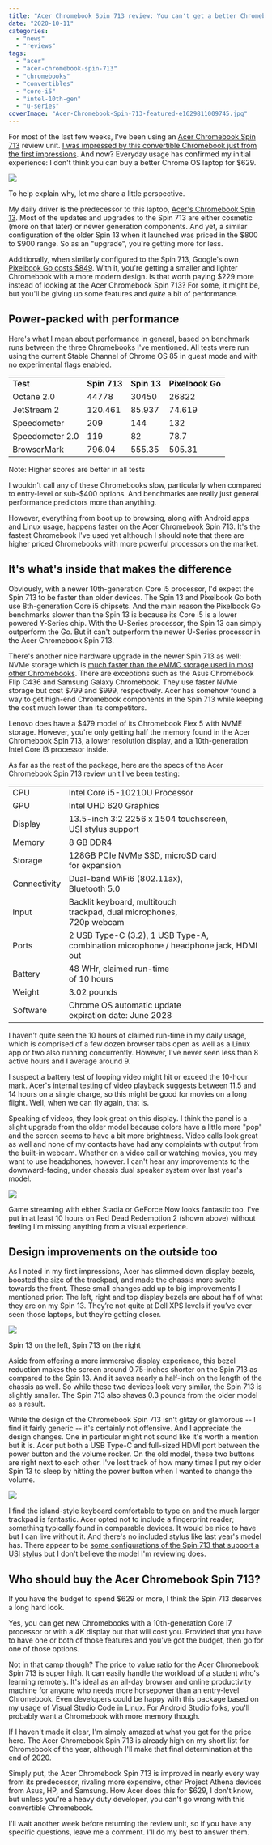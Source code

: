 ```yaml
---
title: "Acer Chromebook Spin 713 review: You can't get a better Chromebook than this for $629"
date: "2020-10-11"
categories: 
  - "news"
  - "reviews"
tags: 
  - "acer"
  - "acer-chromebook-spin-713"
  - "chromebooks"
  - "convertibles"
  - "core-i5"
  - "intel-10th-gen"
  - "u-series"
coverImage: "Acer-Chromebook-Spin-713-featured-e1629811009745.jpg"
---
```


For most of the last few weeks, I've been using an [Acer Chromebook Spin 713](https://www.acer.com/ac/en/US/content/series/acerchromebookspin713) review unit. [I was impressed by this convertible Chromebook just from the first impressions](https://www.aboutchromebooks.com/news/acer-chromebook-spin-713-vs-13-hands-on/). And now? Everyday usage has confirmed my initial experience: I don't think you can buy a better Chrome OS laptop for $629.

![](images/Acer-Chromebook-Spin-713-CP713-2W-Standard_06.png)

To help explain why, let me share a little perspective.

My daily driver is the predecessor to this laptop, [Acer's Chromebook Spin 13](https://www.aboutchromebooks.com/reviews/acer-chromebook-spin-13-review-vs-pixelbook/). Most of the updates and upgrades to the Spin 713 are either cosmetic (more on that later) or newer generation components. And yet, a similar configuration of the older Spin 13 when it launched was priced in the $800 to $900 range. So as an "upgrade", you're getting more for less.

Additionally, when similarly configured to the Spin 713, Google's own [Pixelbook Go costs $849](https://www.aboutchromebooks.com/news/pixelbook-go-review-2020/). With it, you're getting a smaller and lighter Chromebook with a more modern design. Is that worth paying $229 more instead of looking at the Acer Chromebook Spin 713? For some, it might be, but you'll be giving up some features and _quite_ a bit of performance.

## Power-packed with performance

Here's what I mean about performance in general, based on benchmark runs between the three Chromebooks I've mentioned. All tests were run using the current Stable Channel of Chrome OS 85 in guest mode and with no experimental flags enabled.

<table><tbody><tr><td><strong>Test</strong></td><td class="has-text-align-center" data-align="center"><strong>Spin 713</strong></td><td class="has-text-align-center" data-align="center"><strong>Spin 13</strong></td><td class="has-text-align-center" data-align="center"><strong>Pixelbook Go</strong></td></tr><tr><td>Octane 2.0</td><td class="has-text-align-center" data-align="center">44778</td><td class="has-text-align-center" data-align="center">30450</td><td class="has-text-align-center" data-align="center">26822</td></tr><tr><td>JetStream 2</td><td class="has-text-align-center" data-align="center">120.461</td><td class="has-text-align-center" data-align="center">85.937</td><td class="has-text-align-center" data-align="center">74.619</td></tr><tr><td>Speedometer</td><td class="has-text-align-center" data-align="center">209</td><td class="has-text-align-center" data-align="center">144</td><td class="has-text-align-center" data-align="center">132</td></tr><tr><td>Speedometer 2.0</td><td class="has-text-align-center" data-align="center">119</td><td class="has-text-align-center" data-align="center">82</td><td class="has-text-align-center" data-align="center">78.7</td></tr><tr><td>BrowserMark</td><td class="has-text-align-center" data-align="center">796.04</td><td class="has-text-align-center" data-align="center">555.35</td><td class="has-text-align-center" data-align="center">505.31</td></tr></tbody></table>

Note: Higher scores are better in all tests

I wouldn't call any of these Chromebooks slow, particularly when compared to entry-level or sub-$400 options. And benchmarks are really just general performance predictors more than anything.

However, everything from boot up to browsing, along with Android apps and Linux usage, happens faster on the Acer Chromebook Spin 713. It's the fastest Chromebook I've used yet although I should note that there are higher priced Chromebooks with more powerful processors on the market.

## It's what's inside that makes the difference

Obviously, with a newer 10th-generation Core i5 processor, I'd expect the Spin 713 to be faster than older devices. The Spin 13 and Pixelbook Go both use 8th-generation Core i5 chipsets. And the main reason the Pixelbook Go benchmarks slower than the Spin 13 is because its Core i5 is a lower powered Y-Series chip. With the U-Series processor, the Spin 13 can simply outperform the Go. But it can't outperform the newer U-Series processor in the Acer Chromebook Spin 713.

There's another nice hardware upgrade in the newer Spin 713 as well: NVMe storage which is [much faster than the eMMC storage used in most other Chromebooks](https://www.aboutchromebooks.com/news/upgraded-lenovo-ideapad-flex-5-chromebook-emmc-vs-nvme-ssd/). There are exceptions such as the Asus Chromebook Flip C436 and Samsung Galaxy Chromebook. They use faster NVMe storage but cost $799 and $999, respectively. Acer has somehow found a way to get high-end Chromebook components in the Spin 713 while keeping the cost much lower than its competitors.

Lenovo does have a $479 model of its Chromebook Flex 5 with NVME storage. However, you're only getting half the memory found in the Acer Chromebook Spin 713, a lower resolution display, and a 10th-generation Intel Core i3 processor inside.

As far as the rest of the package, here are the specs of the Acer Chromebook Spin 713 review unit I've been testing:

<table class=""><tbody><tr><td>CPU</td><td>Intel Core i5-10210U Processor</td></tr><tr><td>GPU</td><td>Intel UHD 620 Graphics</td></tr><tr><td>Display</td><td>13.5-inch 3:2 2256 x 1504 touchscreen,<br>USI stylus support</td></tr><tr><td>Memory</td><td>8 GB DDR4</td></tr><tr><td>Storage</td><td>128GB PCIe NVMe SSD, microSD card<br>for expansion</td></tr><tr><td>Connectivity</td><td>Dual-band WiFi6 (802.11ax),<br>Bluetooth 5.0</td></tr><tr><td>Input</td><td>Backlit keyboard, multitouch<br>trackpad, dual microphones,<br>720p webcam</td></tr><tr><td>Ports</td><td>2 USB Type-C (3.2), 1 USB Type-A,<br>combination microphone / headphone jack, HDMI out</td></tr><tr><td>Battery</td><td>48 WHr, claimed run-time<br>of 10 hours</td></tr><tr><td>Weight</td><td>3.02 pounds</td></tr><tr><td>Software</td><td>Chrome OS automatic update<br>expiration date: June 2028</td></tr></tbody></table>

I haven't quite seen the 10 hours of claimed run-time in my daily usage, which is comprised of a few dozen browser tabs open as well as a Linux app or two also running concurrently. However, I've never seen less than 8 active hours and I average around 9.

I suspect a battery test of looping video might hit or exceed the 10-hour mark. Acer's internal testing of video playback suggests between 11.5 and 14 hours on a single charge, so this might be good for movies on a long flight. Well, when we can fly again, that is.

Speaking of videos, they look great on this display. I think the panel is a slight upgrade from the older model because colors have a little more "pop" and the screen seems to have a bit more brightness. Video calls look great as well and none of my contacts have had any complaints with output from the built-in webcam. Whether on a video call or watching movies, you may want to use headphones, however. I can't hear any improvements to the downward-facing, under chassis dual speaker system over last year's model.

![](images/PXL_20200918_234330263.NIGHT_-1024x768.jpg)

Game streaming with either Stadia or GeForce Now looks fantastic too. I've put in at least 10 hours on Red Dead Redemption 2 (shown above) without feeling I'm missing anything from a visual experience.

## Design improvements on the outside too

As I noted in my first impressions, Acer has slimmed down display bezels, boosted the size of the trackpad, and made the chassis more svelte towards the front. These small changes add up to big improvements I mentioned prior: The left, right and top display bezels are about half of what they are on my Spin 13. They’re not quite at Dell XPS levels if you’ve ever seen those laptops, but they’re getting closer.

![](images/Acer-Chromebook-Spin-713-display-1024x768.jpg)

Spin 13 on the left, Spin 713 on the right

Aside from offering a more immersive display experience, this bezel reduction makes the screen around 0.75-inches shorter on the Spin 713 as compared to the Spin 13. And it saves nearly a half-inch on the length of the chassis as well. So while these two devices look very similar, the Spin 713 is slightly smaller. The Spin 713 also shaves 0.3 pounds from the older model as a result.

While the design of the Chromebook Spin 713 isn't glitzy or glamorous -- I find it fairly generic -- it's certainly not offensive. And I appreciate the design changes. One in particular might not sound like it's worth a mention but it is. Acer put both a USB Type-C and full-sized HDMI port between the power button and the volume rocker. On the old model, these two buttons are right next to each other. I've lost track of how many times I put my older Spin 13 to sleep by hitting the power button when I wanted to change the volume.

![](images/Acer-Chromebook-Spin-713-HDMI-1024x493.jpg)

I find the island-style keyboard comfortable to type on and the much larger trackpad is fantastic. Acer opted not to include a fingerprint reader; something typically found in comparable devices. It would be nice to have but I can live without it. And there's no included stylus like last year's model has. There appear to be [some configurations of the Spin 713 that support a USI stylus](https://community.acer.com/en/discussion/606413/spin-713-stylus) but I don't believe the model I'm reviewing does.

## Who should buy the Acer Chromebook Spin 713?

If you have the budget to spend $629 or more, I think the Spin 713 deserves a long hard look.

Yes, you can get new Chromebooks with a 10th-generation Core i7 processor or with a 4K display but that will cost you. Provided that you have to have one or both of those features and you've got the budget, then go for one of those options.

Not in that camp though? The price to value ratio for the Acer Chromebook Spin 713 is super high. It can easily handle the workload of a student who's learning remotely. It's ideal as an all-day browser and online productivity machine for anyone who needs more horsepower than an entry-level Chromebook. Even developers could be happy with this package based on my usage of Visual Studio Code in Linux. For Android Studio folks, you'll probably want a Chromebook with more memory though.

If I haven't made it clear, I'm simply amazed at what you get for the price here. The Acer Chromebook Spin 713 is already high on my short list for Chromebook of the year, although I'll make that final determination at the end of 2020.

Simply put, the Acer Chromebook Spin 713 is improved in nearly every way from its predecessor, rivaling more expensive, other Project Athena devices from Asus, HP, and Samsung. How Acer does this for $629, I don't know, but unless you're a heavy duty developer, you can't go wrong with this convertible Chromebook.

I'll wait another week before returning the review unit, so if you have any specific questions, leave me a comment. I'll do my best to answer them.
